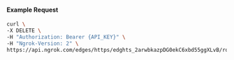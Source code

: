 <!-- Code generated for API Clients. DO NOT EDIT. -->

#### Example Request

```bash
curl \
-X DELETE \
-H "Authorization: Bearer {API_KEY}" \
-H "Ngrok-Version: 2" \
https://api.ngrok.com/edges/https/edghts_2arwbkazpDG0ekC6xbd55ggXLvB/routes/edghtsrt_2arwbgBpIwey8i5XqiY6sW7S5So/ip_restriction
```
